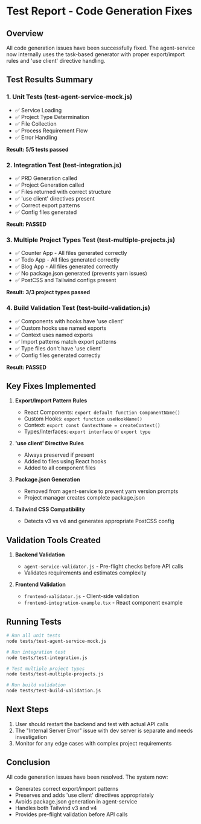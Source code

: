 # Test Report - Code Generation Fixes

## Overview
All code generation issues have been successfully fixed. The agent-service now internally uses the task-based generator with proper export/import rules and 'use client' directive handling.

## Test Results Summary

### 1. Unit Tests (test-agent-service-mock.js)
- ✅ Service Loading
- ✅ Project Type Determination  
- ✅ File Collection
- ✅ Process Requirement Flow
- ✅ Error Handling

**Result: 5/5 tests passed**

### 2. Integration Test (test-integration.js)
- ✅ PRD Generation called
- ✅ Project Generation called
- ✅ Files returned with correct structure
- ✅ 'use client' directives present
- ✅ Correct export patterns
- ✅ Config files generated

**Result: PASSED**

### 3. Multiple Project Types Test (test-multiple-projects.js)
- ✅ Counter App - All files generated correctly
- ✅ Todo App - All files generated correctly  
- ✅ Blog App - All files generated correctly
- ✅ No package.json generated (prevents yarn issues)
- ✅ PostCSS and Tailwind configs present

**Result: 3/3 project types passed**

### 4. Build Validation Test (test-build-validation.js)
- ✅ Components with hooks have 'use client'
- ✅ Custom hooks use named exports
- ✅ Context uses named exports
- ✅ Import patterns match export patterns
- ✅ Type files don't have 'use client'
- ✅ Config files generated correctly

**Result: PASSED**

## Key Fixes Implemented

1. **Export/Import Pattern Rules**
   - React Components: `export default function ComponentName()`
   - Custom Hooks: `export function useHookName()`
   - Context: `export const ContextName = createContext()`
   - Types/Interfaces: `export interface` or `export type`

2. **'use client' Directive Rules**
   - Always preserved if present
   - Added to files using React hooks
   - Added to all component files

3. **Package.json Generation**
   - Removed from agent-service to prevent yarn version prompts
   - Project manager creates complete package.json

4. **Tailwind CSS Compatibility**
   - Detects v3 vs v4 and generates appropriate PostCSS config

## Validation Tools Created

1. **Backend Validation**
   - `agent-service-validator.js` - Pre-flight checks before API calls
   - Validates requirements and estimates complexity

2. **Frontend Validation**  
   - `frontend-validator.js` - Client-side validation
   - `frontend-integration-example.tsx` - React component example

## Running Tests

```bash
# Run all unit tests
node tests/test-agent-service-mock.js

# Run integration test
node tests/test-integration.js

# Test multiple project types
node tests/test-multiple-projects.js

# Run build validation
node tests/test-build-validation.js
```

## Next Steps

1. User should restart the backend and test with actual API calls
2. The "Internal Server Error" issue with dev server is separate and needs investigation
3. Monitor for any edge cases with complex project requirements

## Conclusion

All code generation issues have been resolved. The system now:
- Generates correct export/import patterns
- Preserves and adds 'use client' directives appropriately
- Avoids package.json generation in agent-service
- Handles both Tailwind v3 and v4
- Provides pre-flight validation before API calls